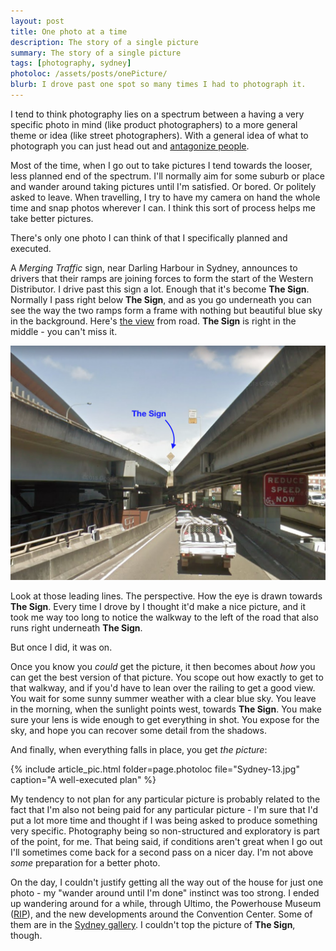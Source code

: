 ```yaml
---
layout: post
title: One photo at a time
description: The story of a single picture
summary: The story of a single picture
tags: [photography, sydney]
photoloc: /assets/posts/onePicture/
blurb: I drove past one spot so many times I had to photograph it.  
---
```


I tend to think photography lies on a spectrum between a having a very specific photo in mind (like product photographers) to a more general theme or idea (like street photographers). With a general idea of what to photograph you can just head out and [antagonize people](https://www.youtube.com/watch?v=kkIWW6vwrvM).

Most of the time, when I go out to take pictures I tend towards the looser, less planned end of the spectrum. I'll normally aim for some suburb or place and wander around taking pictures until I'm satisfied. Or bored. Or politely asked to leave. When travelling, I try to have my camera on hand the whole time and snap photos wherever I can. I think this sort of process helps me take better pictures.

There's only one photo I can think of that I specifically planned and executed.

A *Merging Traffic* sign, near Darling Harbour in Sydney, announces to drivers that their ramps are joining forces to form the start of the Western Distributor. I drive past this sign a lot. Enough that it's become **The Sign**. Normally I pass right below **The Sign**, and as you go underneath you can see the way the two ramps form a frame with nothing but beautiful blue sky in the background. Here's [the view](https://www.google.com/maps/@-33.8743004,151.2003353,3a,39y,260.03h,95.59t/data=!3m6!1e1!3m4!1sRiw1A53IRV60NODc6FmEiw!2e0!7i13312!8i6656) from road. **The Sign** is right in the middle - you can't miss it.

![The view of the sign](/assets/posts/onePicture/theSign.png)

Look at those leading lines. The perspective. How the eye is drawn towards **The Sign**.
Every time I drove by I thought it'd make a nice picture, and it took me way too long to notice the walkway to the left of the road that also runs right underneath **The Sign**.

But once I did, it was on.

Once you know you *could* get the picture, it then becomes about *how* you can get the best version of that picture. You scope out how exactly to get to that walkway, and if you'd have to lean over the railing to get a good view. You wait for some sunny summer weather with a clear blue sky. You leave in the morning, when the sunlight points west, towards **The Sign**. You make sure your lens is wide enough to get everything in shot. You expose for the sky, and hope you can recover some detail from the shadows.

And finally, when everything falls in place, you get *the picture*:

{% include article_pic.html
   folder=page.photoloc
   file="Sydney-13.jpg"
   caption="A well-executed plan"
%}

My tendency to not plan for any particular picture is probably related to the fact that I'm also not being paid for any particular picture - I'm sure that I'd put a lot more time and thought if I was being asked to produce something very specific. Photography being so non-structured and exploratory is part of the point, for me. That being said, if conditions aren't great when I go out I'll sometimes come back for a second pass on a nicer day. I'm not above *some* preparation for a better photo.

On the day, I couldn't justify getting all the way out of the house for just one photo - my "wander around until I'm done" instinct was too strong. I ended up wandering around for a while, through Ultimo, the Powerhouse Museum ([RIP](https://maas.museum/powerhouse-museum/visiting-powerhouse-in-2020-2021/)), and the new developments around the Convention Center. Some of them are in the [Sydney gallery](/photos/sydney/). I couldn't top the picture of **The Sign**, though.
